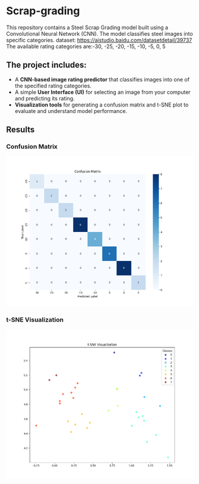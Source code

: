 # Scrap-grading

This repository contains a Steel Scrap Grading model built using a Convolutional Neural Network (CNN). The model classifies steel images into specific categories. 
dataset: <https://aistudio.baidu.com/datasetdetail/39737></br>
The available rating categories are:-30, -25, -20, -15, -10, -5, 0, 5


## The project includes:

- A **CNN-based image rating predictor** that classifies images into one of the specified rating categories.
- A simple **User Interface (UI)** for selecting an image from your computer and predicting its rating.
- **Visualization tools** for generating a confusion matrix and t-SNE plot to evaluate and understand model performance.

## Results

### Confusion Matrix
![Confusion Matrix](teaser/confusion_matrix.png)

### t-SNE Visualization
![t-SNE Visualization](teaser/tsne_visualization.png)

